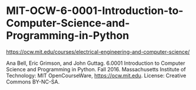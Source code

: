 # MIT-OCW-6-0001-Introduction-to-Computer-Science-and-Programming-in-Python
https://ocw.mit.edu/courses/electrical-engineering-and-computer-science/

Ana Bell, Eric Grimson, and John Guttag. 6.0001 Introduction to Computer Science and Programming in Python. 
Fall 2016. Massachusetts Institute of Technology: MIT OpenCourseWare, https://ocw.mit.edu. License: Creative Commons BY-NC-SA.
